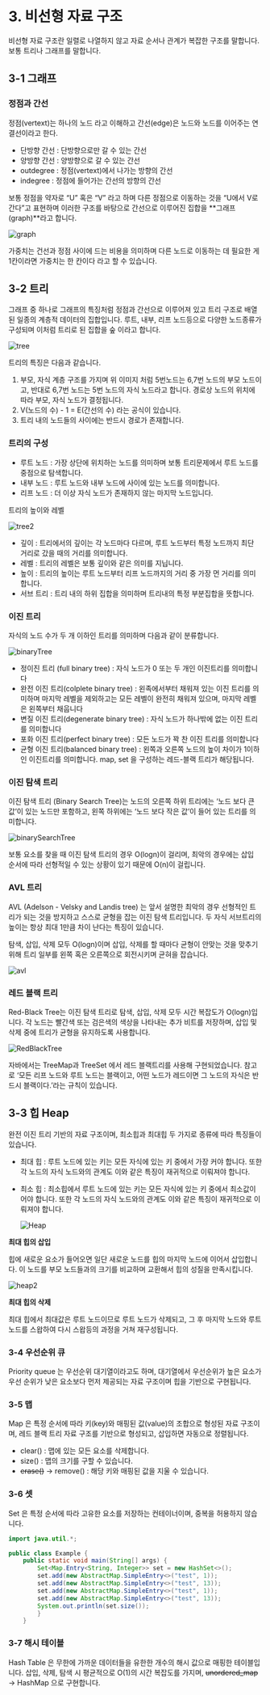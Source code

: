 # 3. 비선형 자료 구조

비선형 자료 구조란 일렬로 나열하지 않고 자료 순서나 관계가 복잡한 구조를 말합니다. 보통 트리나 그래프를 말합니다.

## 3-1 그래프

### 정점과 간선

정점(vertext)는 하나의 노드 라고 이해하고 간선(edge)은 노드와 노드를 이어주는 연결선이라고 한다.

- 단방향 간선 : 단방향으로만 갈 수 있는 간선
- 양방향 간선 : 양방향으로 갈 수 있는 간선
- outdegree : 정점(vertext)에서 나가는 방향의 간선
- indegree : 정점에 들어가는 간선의 방향의 간선

보통 정점을 약자로 “U” 혹은 “V” 라고 하며 다른 정점으로 이동하는 것을 “U에서 V로 간다”고 표현하며 이러한 구조를 바탕으로 간선으로 이루어진 집합을 **그래프(graph)**라고 합니다.

![graph](/images/graph.png)

가중치는 건선과 정점 사이에 드는 비용을 의미하며 다른 노드로 이동하는 데 필요한 게 1칸이라면 가중치는 한 칸이다 라고 할 수 있습니다.

## 3-2 트리

그래프 중 하나로 그래프의 특징처럼 정점과 간선으로 이루어져 있고 트리 구조로 배열된 일종의 계층적 데이터의 집합입니다. 루트, 내부, 리프 노드등으로 다양한 노드종류가 구성되며 이처럼 트리로 된 집합을 숲 이라고 합니다.

![tree](/images/tree.png)

트리의 특징은 다음과 같습니다.

1. 부모, 자식 계층 구조를 가지며 위 이미지 처럼 5번노드는 6,7번 노드의 부모 노드이고, 반대로 6,7번 노드는 5번 노드의 자식 노드라고 합니다. 경로상 노드의 위치에 따라 부모, 자식 노드가 결정됩니다.
2. V(노드의 수) - 1 = E(간선의 수) 라는 공식이 있습니다.
3. 트리 내의 노드들의 사이에는 반드시 경로가 존재합니다.

### 트리의 구성

- 루트 노드 : 가장 상단에 위치하는 노드를 의미하며 보통 트리문제에서 루트 노드를 중점으로 탐색합니다.
- 내부 노드 : 루트 노드와 내부 노드에 사이에 있는 노드를 의미합니다.
- 리프 노드 : 더 이상 자식 노드가 존재하지 않는 마지막 노드입니다.

트리의 높이와 레벨

![tree2](/images/tree2.png)

- 깊이 : 트리에서의 깊이는 각 노드마다 다르며, 루트 노드부터 특정 노드까지 최단 거리로 갔을 때의 거리를 의미합니다.
- 레벨 : 트리의 레벨은 보통 깊이와 같은 의미를 지닙니다.
- 높이 : 트리의 높이는 루트 노드부터 리프 노드까지의 거리 중 가장 먼 거리를 의미합니다.
- 서브 트리 : 트리 내의 하위 집합을 의미하며 트리내의 특정 부분집합을 뜻합니다.

### 이진 트리

자식의 노드 수가 두 개 이하인 트리를 의미하며 다음과 같이 분류합니다.

![binaryTree](/images/binaryTree.png)

- 정이진 트리 (full binary tree) : 자식 노드가 0 또는 두 개인 이진트리를 의미합니다
- 완전 이진 트리(colplete binary tree) : 왼족에서부터 채워져 있는 이진 트리를 의미하며 마지막 레벨을 제외하고는 모든 레벨이 완전히 채워져 있으며, 마지막 레벨은 왼쪽부터 채웁니다
- 변질 이진 트리(degenerate binary tree) : 자식 노드가 하나밖에 없는 이진 트리를 의미합니다
- 포화 이진 트리(perfect binary tree) : 모든 노드가 꽉 찬 이진 트리를 의미합니다
- 균형 이진 트리(balanced binary tree) : 왼쪽과 오른쪽 노드의 높이 차이가 1이하인 이진트리를 의미합니다. map, set 을 구성하는 레드-블랙 트리가 해당됩니다.

### 이진 탐색 트리

이진 탐색 트리 (Binary Search Tree)는 노드의 오른쪽 하위 트리에는 ‘노드 보다 큰 값’이 있는 노드만 포함하고, 왼쪽 하위에는 ‘노드 보다 작은 값’이 들어 있는 트리를 의미합니다.

![binarySearchTree](/images/binarySearchTree.png)

보통 요소를 찾을 때 이진 탐색 트리의 경우 O(logn)이 걸리며, 최악의 경우에는 삽입 순서에 따라 선형적일 수 있는 상황이 있기 때문에 O(n)이 걸립니다.

### AVL 트리

AVL (Adelson - Velsky and Landis tree) 는 앞서 설명한 최악의 경우 선형적인 트리가 되는 것을 방지하고 스스로 균형을 잡는 이진 탐색 트리입니다. 두 자식 서브트리의 높이는 항상 최대 1만큼 차이 난다는 특징이 있습니다.

탐색, 삽입, 삭제 모두 O(logn)이며 삽입, 삭제를 할 때마다 균형이 안맞는 것을 맞추기 위해 트리 일부를 왼쪽 혹은 오른쪽으로 회전시키며 균혀을 잡습니다.

![avl](/images/avlTree.png)

### 레드 블랙 트리

Red-Black Tree는 이진 탐색 트리로 탐색, 삽입, 삭제 모두 시간 복잡도가 O(logn)입니다. 각 노드는 빨간색 또는 검은색의 색상을 나타내는 추가 비트를 저장하며, 삽입 및 삭제 중에 트리가 균형을 유지하도록 사용합니다.

![RedBlackTree](/images/RedBlackTree.png)

자바에서는 TreeMap과 TreeSet 에서 레드 블랙트리를 사용해 구현되었습니다.
참고로 ‘모든 리프 노드와 루트 노드는 블랙이고, 어떤 노드가 레드이면 그 노드의 자식은 반드시 블랙이다.’라는 규칙이 있습니다.

## 3-3 힙 Heap

완전 이진 트리 기반의 자료 구조이며, 최소힙과 최대힙 두 가지로 종류에 따라 특징들이 있습니다.

- 최대 힙 : 루트 노드에 있는 키는 모든 자식에 있는 키 중에서 가장 커야 합니다. 또한 각 노드의 자식 노드와의 관계도 이와 같은 특징이 재귀적으로 이뤄져야 합니다.
- 최소 힙 : 최소힙에서 루트 노드에 있는 키는 모든 자식에 있는 키 중에서 최소값이어야 합니다. 또한 각 노드의 자식 노드와의 관계도 이와 같은 특징이 재귀적으로 이뤄져야 합니다.

  ![Heap](/images/Heap.png)


**최대 힙의 삽입**

힙에 새로운 요소가 들어오면 일단 새로운 노드를 힙의 마지막 노드에 이어서 삽입합니다. 이 노드를 부모 노드들과의 크기를 비교하며 교환해서 힙의 성질을 만족시킵니다.

![heap2](/images/heap2.png)

**최대 힙의 삭제**

최대 힙에서 최대값은 루트 노드이므로 루트 노드가 삭제되고, 그 후 마지막 노드와 루트 노드를 스왑하여 다시 스왑등의 과정을 거쳐 재구성됩니다.

### 3-4 우선순위 큐

Priority queue 는 우선순위 대기열이라고도 하며, 대기열에서 우선순위가 높은 요소가 우선 순위가 낮은 요소보다 먼저 제공되는 자료 구조이며 힙을 기반으로 구현됩니다.

### 3-5 맵

Map 은 특정 순서에 따라 키(key)와 매핑된 값(value)의 조합으로 형성된 자료 구조이며, 레드 블랙 트리 자료 구조를 기반으로 형성되고, 삽입하면 자동으로 정렬됩니다.

- clear() : 맵에 있는 모든 요소를 삭제합니다.
- size() : 맵의 크기를 구할 수 있습니다.
- ~~erase()~~ → remove() : 해당 키와 매핑된 값을 지울 수 있습니다.

### 3-6 셋

Set 은 특정 순서에 따라 고유한 요소를 저장하는 컨테이너이며, 중복을 허용하지 않습니다.

```java
import java.util.*;

public class Example {
	public static void main(String[] args) {
		Set<Map.Entry<String, Integer>> set = new HashSet<>();
		set.add(new AbstractMap.SimpleEntry<>("test", 1));
		set.add(new AbstractMap.SimpleEntry<>("test", 13));
		set.add(new AbstractMap.SimpleEntry<>("test", 1));
		set.add(new AbstractMap.SimpleEntry<>("test", 13));
		System.out.println(set.size());
		}
	}
```

### 3-7 해시 테이블

Hash Table 은 무한에 가까운 데이터들을 유한한 개수의 해시 값으로 매핑한 테이블입니다. 삽입, 삭제, 탐색 시 평균적으로 O(1)의 시간 복잡도를 가지며, ~~unordered_map~~ → HashMap 으로 구현합니다.

